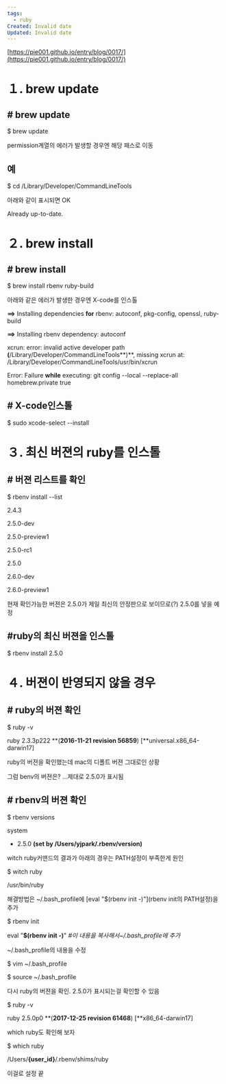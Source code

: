 ```yaml
---
tags:
  - ruby
Created: Invalid date
Updated: Invalid date
---
```

[https://pie001.github.io/entry/blog/0017/](https://pie001.github.io/entry/blog/0017/)

# **１. brew update**

## # brew update

$ brew update

permission계열의 에러가 발생할 경우엔 해당 패스로 이동

## 예

$ cd /Library/Developer/CommandLineTools

아래와 같이 표시되면 OK

Already up-to-date.

# **２. brew install**

## # brew install

$ brew install rbenv ruby-build

아래와 같은 에러가 발생한 경우엔 X-code를 인스톨

**==>** Installing dependencies **for** rbenv: autoconf, pkg-config, openssl, ruby-build

**==>** Installing rbenv dependency: autoconf

xcrun: error: invalid active developer path **(**/Library/Developer/CommandLineTools**)**, missing xcrun at: /Library/Developer/CommandLineTools/usr/bin/xcrun

Error: Failure **while** executing: git config --local --replace-all homebrew.private true

## # X-code인스톨

$ sudo xcode-select --install

# **３. 최신 버젼의 ruby를 인스톨**

## # 버젼 리스트를 확인

$ rbenv install --list

2.4.3

2.5.0-dev

2.5.0-preview1

2.5.0-rc1

2.5.0

2.6.0-dev

2.6.0-preview1

현재 확인가능한 버젼은 2.5.0가 제일 최신의 안정판으로 보이므로(?) 2.5.0를 넣을 예정

## \#ruby의 최신 버젼을 인스톨

$ rbenv install 2.5.0

# **４. 버젼이 반영되지 않을 경우**

## # ruby의 버젼 확인

$ ruby -v

ruby 2.3.3p222 **(**2016-11-21 revision 56859**) [**universal.x86_64-darwin17]

ruby의 버젼을 확인했는데 mac의 디폴트 버젼 그대로인 상황

그럼 benv의 버젼은? …제대로 2.5.0가 표시됨

## # rbenv의 버젼 확인

$ rbenv versions

system

- 2.5.0 **(**set by /Users/yjpark/.rbenv/version**)**

witch ruby커맨드의 결과가 아래의 경우는 PATH설정이 부족한게 원인

$ witch ruby

/usr/bin/ruby

해결방법은 ~/.bash_profile에 [eval "$(rbenv init -)"](rbenv init의 PATH설정)을 추가

$ rbenv init

eval "**$(**rbenv init -**)**" _\#이 내용을 복사해서~/.bash_profile에 추가_

~/.bash_profile의 내용을 수정

$ vim ~/.bash_profile

$ source ~/.bash_profile

다시 ruby의 버젼을 확인. 2.5.0가 표시되는걸 확인할 수 있음

$ ruby -v

ruby 2.5.0p0 **(**2017-12-25 revision 61468**) [**x86_64-darwin17]

which ruby도 확인해 보자

$ which ruby

/Users/**{**user_id**}**/.rbenv/shims/ruby

이걸로 설정 끝